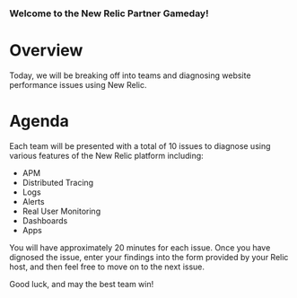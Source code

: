 ### Welcome to the New Relic Partner Gameday!

# Overview

Today, we will be breaking off into teams and diagnosing website performance issues using New Relic. 

# Agenda

Each team will be presented with a total of 10 issues to diagnose using various features of the New Relic platform including:

* APM
* Distributed Tracing
* Logs
* Alerts 
* Real User Monitoring
* Dashboards
* Apps

You will have approximately 20 minutes for each issue.  Once you have dignosed the issue, enter your findings into the form provided by your Relic host, and then feel free to move on to the next issue.

Good luck, and may the best team win! 
